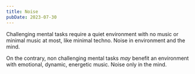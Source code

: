```yaml
---
title: Noise
pubDate: 2023-07-30
---
```


Challenging mental tasks require a quiet environment with no music or minimal music at most, like minimal techno. Noise in environment and the mind.

On the contrary, non challenging mental tasks _may_ benefit an environment with emotional, dynamic, energetic music. Noise only in the mind.

